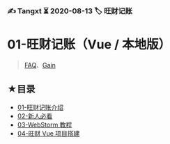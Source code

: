 ### ✍️ Tangxt ⏳ 2020-08-13 🏷️ 旺财记账

# 01-旺财记账（Vue / 本地版）

> [FAQ](./faq.md)、[Gain](./gain.md)

## ★目录

- [01-旺财记账介绍](./01.md)
- [02-新人必看](./02.md)
- [03-WebStorm 教程](./03.md)
- [04-旺财 Vue 项目搭建](./04.md)